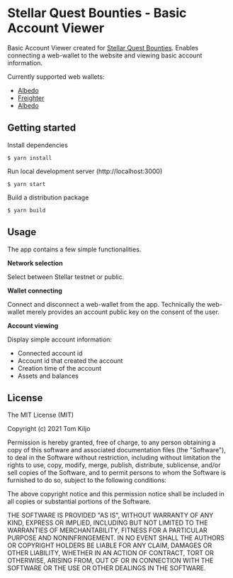 # Stellar Quest Bounties - Basic Account Viewer

Basic Account Viewer created for [Stellar Quest Bounties](https://github.com/tyvdh/stellar-quest-bounties/). Enables connecting a web-wallet to the website and viewing basic account information.

Currently supported web wallets:

- [Albedo](https://albedo.link/)
- [Freighter](https://www.freighter.app/)
- [Albedo](https://rabet.io/)

## Getting started

Install dependencies

```
$ yarn install
```

Run local development server (http://localhost:3000)

```
$ yarn start
```

Build a distribution package

```
$ yarn build
```

## Usage

The app contains a few simple functionalities.

**Network selection**

Select between Stellar testnet or public.

**Wallet connecting**

Connect and disconnect a web-wallet from the app. Technically the web-wallet merely provides an account public key on the consent of the user.

**Account viewing**

Display simple account information:

- Connected account id
- Account id that created the account
- Creation time of the account
- Assets and balances

## License

The MIT License (MIT)

Copyright (c) 2021 Tom Kiljo

Permission is hereby granted, free of charge, to any person obtaining a copy of this software and associated documentation files (the "Software"), to deal in the Software without restriction, including without limitation the rights to use, copy, modify, merge, publish, distribute, sublicense, and/or sell copies of the Software, and to permit persons to whom the Software is furnished to do so, subject to the following conditions:

The above copyright notice and this permission notice shall be included in all copies or substantial portions of the Software.

THE SOFTWARE IS PROVIDED "AS IS", WITHOUT WARRANTY OF ANY KIND, EXPRESS OR IMPLIED, INCLUDING BUT NOT LIMITED TO THE WARRANTIES OF MERCHANTABILITY, FITNESS FOR A PARTICULAR PURPOSE AND NONINFRINGEMENT. IN NO EVENT SHALL THE AUTHORS OR COPYRIGHT HOLDERS BE LIABLE FOR ANY CLAIM, DAMAGES OR OTHER LIABILITY, WHETHER IN AN ACTION OF CONTRACT, TORT OR OTHERWISE, ARISING FROM, OUT OF OR IN CONNECTION WITH THE SOFTWARE OR THE USE OR OTHER DEALINGS IN THE SOFTWARE.
